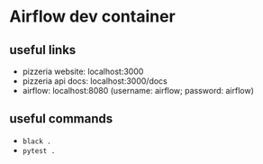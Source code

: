 # Airflow dev container

## useful links

- pizzeria website: localhost:3000
- pizzeria api docs: localhost:3000/docs
- airflow: localhost:8080 (username: airflow; password: airflow)

## useful commands

- `black .`
- `pytest .`
